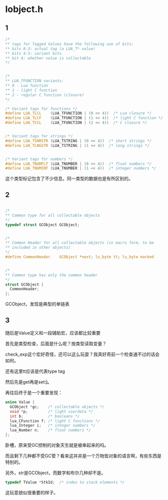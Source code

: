 
# lobject.h

## 1

```C
/*
** tags for Tagged Values have the following use of bits:
** bits 0-3: actual tag (a LUA_T* value)
** bits 4-5: variant bits
** bit 6: whether value is collectable
*/


/*
** LUA_TFUNCTION variants:
** 0 - Lua function
** 1 - light C function
** 2 - regular C function (closure)
*/

/* Variant tags for functions */
#define LUA_TLCL	(LUA_TFUNCTION | (0 << 4))  /* Lua closure */
#define LUA_TLCF	(LUA_TFUNCTION | (1 << 4))  /* light C function */
#define LUA_TCCL	(LUA_TFUNCTION | (2 << 4))  /* C closure */


/* Variant tags for strings */
#define LUA_TSHRSTR	(LUA_TSTRING | (0 << 4))  /* short strings */
#define LUA_TLNGSTR	(LUA_TSTRING | (1 << 4))  /* long strings */


/* Variant tags for numbers */
#define LUA_TNUMFLT	(LUA_TNUMBER | (0 << 4))  /* float numbers */
#define LUA_TNUMINT	(LUA_TNUMBER | (1 << 4))  /* integer numbers */

```

这个类型标记包含了不少信息。同一类型的数据也是有所区别的。


## 2

```C

/*
** Common type for all collectable objects
*/
typedef struct GCObject GCObject;


/*
** Common Header for all collectable objects (in macro form, to be
** included in other objects)
*/
#define CommonHeader	GCObject *next; lu_byte tt; lu_byte marked


/*
** Common type has only the common header
*/
struct GCObject {
  CommonHeader;
};
```

GCObject，发现是典型的单链表


## 3

随后是Value定义和一段辅助宏，应该都比较重要

首先是类型检查，后面是什么呢？按类型读取变量？

check_exp这个宏好奇怪，还可以这么玩耍？我真好奇前一个检查通不过的话会如何。

还有这里tt应该是代表type tag

然后先是get再是set么

再往后终于是一个重要发现：

```C
union Value {
  GCObject *gc;    /* collectable objects */
  void *p;         /* light userdata */
  int b;           /* booleans */
  lua_CFunction f; /* light C functions */
  lua_Integer i;   /* integer numbers */
  lua_Number n;    /* float numbers */
};
```

卧槽，原来受GC控制的对象天生就是被串起来的吗。

而且剩下几种都不受GC管？看来这并非是一个万物皆对象的语言啊，有些东西是特别的。

另外，str是GCObject，而数字和布尔几种却不是。


```C
typedef TValue *StkId;  /* index to stack elements */
```

这玩意貌似很重要的样子。



